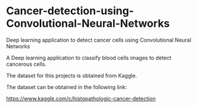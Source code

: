 # Cancer-detection-using-Convolutional-Neural-Networks
Deep learning application to detect cancer cells using Convolutional Neural Networks


A Deep learning application to classify blood cells images to detect cancerous cells.

The dataset for this projects is obtained from Kaggle.

The dataset can be obtained in the following link:

https://www.kaggle.com/c/histopathologic-cancer-detection
